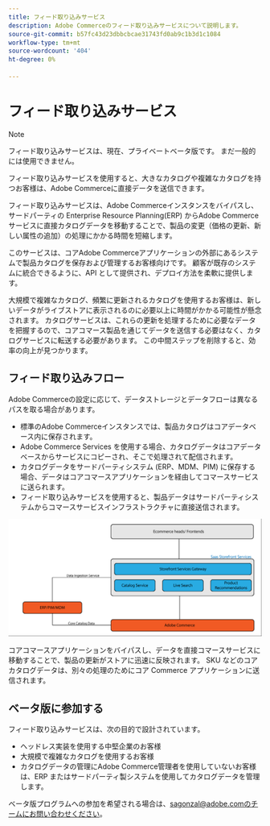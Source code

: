 ```yaml
---
title: フィード取り込みサービス
description: Adobe Commerceのフィード取り込みサービスについて説明します。
source-git-commit: b57fc43d23dbbcbcae31743fd0ab9c1b3d1c1084
workflow-type: tm+mt
source-wordcount: '404'
ht-degree: 0%

---
```



# フィード取り込みサービス

>[!NOTE]
>
>フィード取り込みサービスは、現在、プライベートベータ版です。 まだ一般的には使用できません。

フィード取り込みサービスを使用すると、大きなカタログや複雑なカタログを持つお客様は、Adobe Commerceに直接データを送信できます。

フィード取り込みサービスは、Adobe Commerceインスタンスをバイパスし、サードパーティの Enterprise Resource Planning(ERP) からAdobe Commerceサービスに直接カタログデータを移動することで、製品の変更（価格の更新、新しい属性の追加）の処理にかかる時間を短縮します。

このサービスは、コアAdobe Commerceアプリケーションの外部にあるシステムで製品カタログを保存および管理するお客様向けです。 顧客が既存のシステムに統合できるように、API として提供され、デプロイ方法を柔軟に提供します。

大規模で複雑なカタログ、頻繁に更新されるカタログを使用するお客様は、新しいデータがライブストアに表示されるのに必要以上に時間がかかる可能性が懸念されます。 カタログサービスは、これらの更新を処理するために必要なデータを把握するので、コアコマース製品を通じてデータを送信する必要はなく、カタログサービスに転送する必要があります。 この中間ステップを削除すると、効率の向上が見つかります。

## フィード取り込みフロー

Adobe Commerceの設定に応じて、データストレージとデータフローは異なるパスを取る場合があります。

* 標準のAdobe Commerceインスタンスでは、製品カタログはコアデータベース内に保存されます。
* Adobe Commerce Services を使用する場合、カタログデータはコアデータベースからサービスにコピーされ、そこで処理されて配信されます。
* カタログデータをサードパーティシステム (ERP、MDM、PIM) に保存する場合、データはコアコマースアプリケーションを経由してコマースサービスに送られます。
* フィード取り込みサービスを使用すると、製品データはサードパーティシステムからコマースサービスインフラストラクチャに直接送信されます。

![フィード取り込みサービス](assets/feed-ingestion.png)

コアコマースアプリケーションをバイパスし、データを直接コマースサービスに移動することで、製品の更新がストアに迅速に反映されます。 SKU などのコアカタログデータは、別々の処理のためにコア Commerce アプリケーションに送信されます。

## ベータ版に参加する

フィード取り込みサービスは、次の目的で設計されています。

* ヘッドレス実装を使用する中堅企業のお客様
* 大規模で複雑なカタログを使用するお客様
* カタログデータの管理にAdobe Commerce管理者を使用していないお客様は、ERP またはサードパーティ製システムを使用してカタログデータを管理します。

ベータ版プログラムへの参加を希望される場合は、sagonzal@adobe.comのチームにお問い合わせください。
